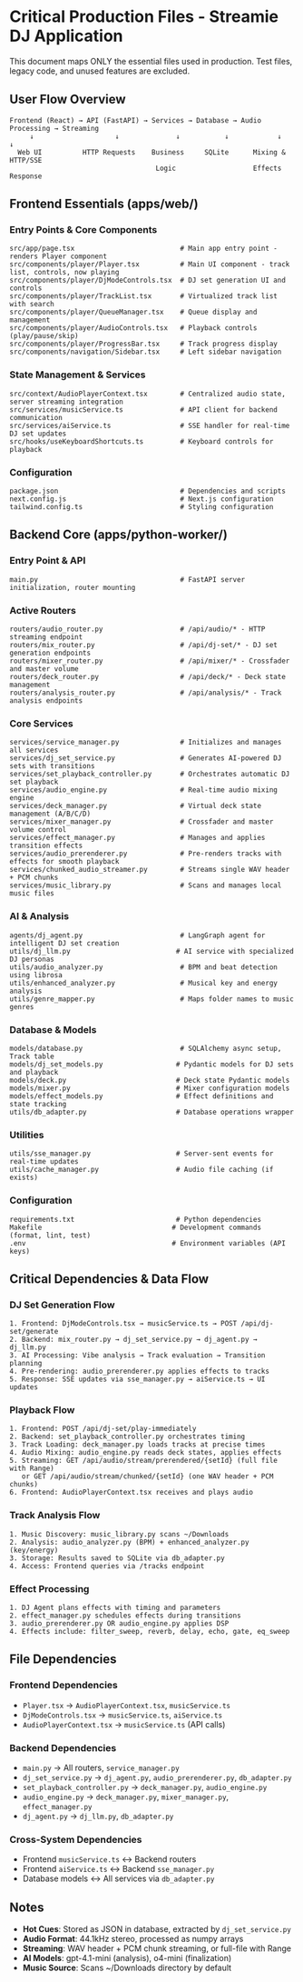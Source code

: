 # Critical Production Files - Streamie DJ Application

This document maps ONLY the essential files used in production. Test files, legacy code, and unused features are excluded.

## User Flow Overview

```
Frontend (React) → API (FastAPI) → Services → Database → Audio Processing → Streaming
     ↓                    ↓              ↓           ↓            ↓              ↓
  Web UI          HTTP Requests    Business     SQLite      Mixing &      HTTP/SSE
                                    Logic                   Effects       Response
```

## Frontend Essentials (apps/web/)

### Entry Points & Core Components
```
src/app/page.tsx                          # Main app entry point - renders Player component
src/components/player/Player.tsx          # Main UI component - track list, controls, now playing
src/components/player/DjModeControls.tsx  # DJ set generation UI and controls
src/components/player/TrackList.tsx       # Virtualized track list with search
src/components/player/QueueManager.tsx    # Queue display and management
src/components/player/AudioControls.tsx   # Playback controls (play/pause/skip)
src/components/player/ProgressBar.tsx     # Track progress display
src/components/navigation/Sidebar.tsx     # Left sidebar navigation
```

### State Management & Services
```
src/context/AudioPlayerContext.tsx        # Centralized audio state, server streaming integration
src/services/musicService.ts              # API client for backend communication
src/services/aiService.ts                 # SSE handler for real-time DJ set updates
src/hooks/useKeyboardShortcuts.ts         # Keyboard controls for playback
```

### Configuration
```
package.json                              # Dependencies and scripts
next.config.js                            # Next.js configuration
tailwind.config.ts                        # Styling configuration
```

## Backend Core (apps/python-worker/)

### Entry Point & API
```
main.py                                   # FastAPI server initialization, router mounting
```

### Active Routers
```
routers/audio_router.py                   # /api/audio/* - HTTP streaming endpoint
routers/mix_router.py                     # /api/dj-set/* - DJ set generation endpoints
routers/mixer_router.py                   # /api/mixer/* - Crossfader and master volume
routers/deck_router.py                    # /api/deck/* - Deck state management
routers/analysis_router.py                # /api/analysis/* - Track analysis endpoints
```

### Core Services
```
services/service_manager.py               # Initializes and manages all services
services/dj_set_service.py                # Generates AI-powered DJ sets with transitions
services/set_playback_controller.py       # Orchestrates automatic DJ set playback
services/audio_engine.py                  # Real-time audio mixing engine
services/deck_manager.py                  # Virtual deck state management (A/B/C/D)
services/mixer_manager.py                 # Crossfader and master volume control
services/effect_manager.py                # Manages and applies transition effects
services/audio_prerenderer.py             # Pre-renders tracks with effects for smooth playback
services/chunked_audio_streamer.py        # Streams single WAV header + PCM chunks
services/music_library.py                 # Scans and manages local music files
```

### AI & Analysis
```
agents/dj_agent.py                        # LangGraph agent for intelligent DJ set creation
utils/dj_llm.py                          # AI service with specialized DJ personas
utils/audio_analyzer.py                   # BPM and beat detection using librosa
utils/enhanced_analyzer.py                # Musical key and energy analysis
utils/genre_mapper.py                     # Maps folder names to music genres
```

### Database & Models
```
models/database.py                        # SQLAlchemy async setup, Track table
models/dj_set_models.py                  # Pydantic models for DJ sets and playback
models/deck.py                           # Deck state Pydantic models
models/mixer.py                          # Mixer configuration models
models/effect_models.py                  # Effect definitions and state tracking
utils/db_adapter.py                      # Database operations wrapper
```

### Utilities
```
utils/sse_manager.py                     # Server-sent events for real-time updates
utils/cache_manager.py                   # Audio file caching (if exists)
```

### Configuration
```
requirements.txt                         # Python dependencies
Makefile                                # Development commands (format, lint, test)
.env                                    # Environment variables (API keys)
```

## Critical Dependencies & Data Flow

### DJ Set Generation Flow
```
1. Frontend: DjModeControls.tsx → musicService.ts → POST /api/dj-set/generate
2. Backend: mix_router.py → dj_set_service.py → dj_agent.py → dj_llm.py
3. AI Processing: Vibe analysis → Track evaluation → Transition planning
4. Pre-rendering: audio_prerenderer.py applies effects to tracks
5. Response: SSE updates via sse_manager.py → aiService.ts → UI updates
```

### Playback Flow
```
1. Frontend: POST /api/dj-set/play-immediately
2. Backend: set_playback_controller.py orchestrates timing
3. Track Loading: deck_manager.py loads tracks at precise times
4. Audio Mixing: audio_engine.py reads deck states, applies effects
5. Streaming: GET /api/audio/stream/prerendered/{setId} (full file with Range)
   or GET /api/audio/stream/chunked/{setId} (one WAV header + PCM chunks)
6. Frontend: AudioPlayerContext.tsx receives and plays audio
```

### Track Analysis Flow
```
1. Music Discovery: music_library.py scans ~/Downloads
2. Analysis: audio_analyzer.py (BPM) + enhanced_analyzer.py (key/energy)
3. Storage: Results saved to SQLite via db_adapter.py
4. Access: Frontend queries via /tracks endpoint
```

### Effect Processing
```
1. DJ Agent plans effects with timing and parameters
2. effect_manager.py schedules effects during transitions
3. audio_prerenderer.py OR audio_engine.py applies DSP
4. Effects include: filter_sweep, reverb, delay, echo, gate, eq_sweep
```

## File Dependencies

### Frontend Dependencies
- `Player.tsx` → `AudioPlayerContext.tsx`, `musicService.ts`
- `DjModeControls.tsx` → `musicService.ts`, `aiService.ts`
- `AudioPlayerContext.tsx` → `musicService.ts` (API calls)

### Backend Dependencies
- `main.py` → All routers, `service_manager.py`
- `dj_set_service.py` → `dj_agent.py`, `audio_prerenderer.py`, `db_adapter.py`
- `set_playback_controller.py` → `deck_manager.py`, `audio_engine.py`
- `audio_engine.py` → `deck_manager.py`, `mixer_manager.py`, `effect_manager.py`
- `dj_agent.py` → `dj_llm.py`, `db_adapter.py`

### Cross-System Dependencies
- Frontend `musicService.ts` ↔ Backend routers
- Frontend `aiService.ts` ↔ Backend `sse_manager.py`
- Database models ↔ All services via `db_adapter.py`

## Notes

- **Hot Cues**: Stored as JSON in database, extracted by `dj_set_service.py`
- **Audio Format**: 44.1kHz stereo, processed as numpy arrays
- **Streaming**: WAV header + PCM chunk streaming, or full-file with Range
- **AI Models**: gpt-4.1-mini (analysis), o4-mini (finalization)
- **Music Source**: Scans ~/Downloads directory by default